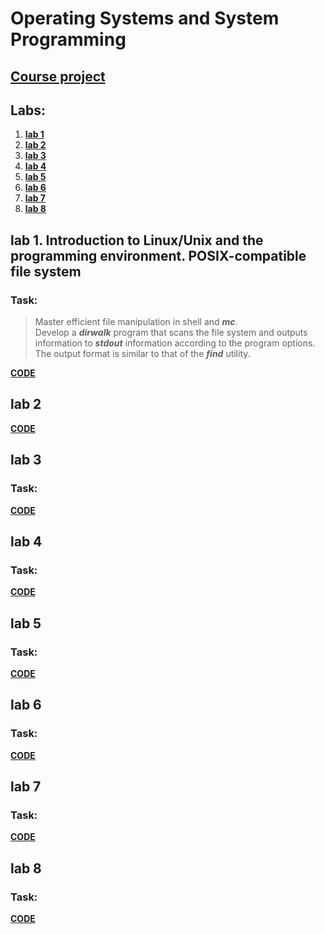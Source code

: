 
# Operating Systems and System Programming

## **[Course project](https://github.com/amor0009/BSUIR/tree/9184aac8a42d91b09ec682b63144560ef3f72d62/osisp/LUKYANOV_OSISP_prj_2024)**

## Labs:
1. **[lab 1](https://github.com/amor0009/BSUIR/tree/70fa6f430d6993fd203f68396e783a7584a09df9/osisp/lab1)**
2. **[lab 2](https://github.com/amor0009/BSUIR/tree/30aca0464b5d440d068270a10aec4f16a8d6c50d/osisp/lab2)**
3. **[lab 3](https://github.com/amor0009/BSUIR/tree/main/osisp/lab3)**
4. **[lab 4](https://github.com/amor0009/BSUIR/tree/fed5da45ff8282d7fded7cf133140f4cb6da3058/osisp/lab4)**
5. **[lab 5](https://github.com/amor0009/BSUIR/tree/e015a7b9355f48277509498485ff70b2b6d955b1/osisp/lab5)**
6. **[lab 6](https://github.com/amor0009/BSUIR/tree/3393b70818cda26873bd2a31084ae4a806fe269a/osisp/lab6)**
7. **[lab 7](https://github.com/amor0009/BSUIR/tree/30f3dc62073ac00874dffc2223580b59a880a686/osisp/lab7)**
8. **[lab 8](https://github.com/amor0009/BSUIR/tree/3d08011d11c5443d4902e76769b78259242151de/osisp/lab8)**

## lab 1. Introduction to Linux/Unix and the programming environment. POSIX-compatible file system
### Task: 
> Master efficient file manipulation in shell and ***mc***.<br>
> Develop a ***dirwalk*** program that scans the file system and outputs information to ***stdout*** information according to the program options.<br>
> The output format is similar to that of the ***find*** utility.<br>

**[CODE](https://github.com/amor0009/BSUIR/tree/2a3a7017dfc71d88d84775382c6a4ce619350b59/osisp/lab1)**

## lab 2 


**[CODE](https://github.com/amor0009/BSUIR/tree/b287b24cc9fac4a58cabbac2769aa0cf473a07de/osisp/lab2)**

## lab 3 
### Task: 


**[CODE](https://github.com/amor0009/BSUIR/tree/20f0615638f9ad7a288fdffb4d7785e65e18fdd8/osisp/lab3)**

## lab 4 
### Task: 


**[CODE](https://github.com/amor0009/BSUIR/tree/fed5da45ff8282d7fded7cf133140f4cb6da3058/osisp/lab4)**

## lab 5 
### Task: 


**[CODE](https://github.com/amor0009/BSUIR/tree/e015a7b9355f48277509498485ff70b2b6d955b1/osisp/lab5)**

## lab 6 
### Task: 


**[CODE](https://github.com/amor0009/BSUIR/tree/3393b70818cda26873bd2a31084ae4a806fe269a/osisp/lab6)**

## lab 7 
### Task: 


**[CODE](https://github.com/amor0009/BSUIR/tree/30f3dc62073ac00874dffc2223580b59a880a686/osisp/lab7)**

## lab 8 
### Task: 


**[CODE](https://github.com/amor0009/BSUIR/tree/3d08011d11c5443d4902e76769b78259242151de/osisp/lab8)**

